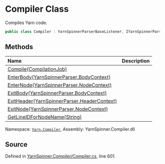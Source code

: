 # Compiler Class

Compiles Yarn code.


```csharp
public class Compiler : YarnSpinnerParserBaseListener, IYarnSpinnerParserListener, IParseTreeListener
```



## Methods
|Name|Description|
|:---|:---|
|[Compile(CompilationJob)](/api/csharp/yarn.compiler/compiler.compile-compilationjob-.md)||
|[EnterBody(YarnSpinnerParser.BodyContext)](/api/csharp/yarn.compiler/compiler.enterbody-yarnspinnerparser.bodycontext-.md)||
|[EnterNode(YarnSpinnerParser.NodeContext)](/api/csharp/yarn.compiler/compiler.enternode-yarnspinnerparser.nodecontext-.md)||
|[ExitBody(YarnSpinnerParser.BodyContext)](/api/csharp/yarn.compiler/compiler.exitbody-yarnspinnerparser.bodycontext-.md)||
|[ExitHeader(YarnSpinnerParser.HeaderContext)](/api/csharp/yarn.compiler/compiler.exitheader-yarnspinnerparser.headercontext-.md)||
|[ExitNode(YarnSpinnerParser.NodeContext)](/api/csharp/yarn.compiler/compiler.exitnode-yarnspinnerparser.nodecontext-.md)||
|[GetLineIDForNodeName(String)](/api/csharp/yarn.compiler/compiler.getlineidfornodename-system.string-.md)||
<div class="class-metadata">

Namespace: [`Yarn.Compiler`](/api/csharp/yarn.compiler/README.md), Assembly: YarnSpinner.Compiler.dll
</div>

## Source
Defined in [YarnSpinner.Compiler/Compiler.cs](https://github.com/YarnSpinnerTool/YarnSpinner//blob/develop/YarnSpinner.Compiler/Compiler.cs#L601), line 601.
